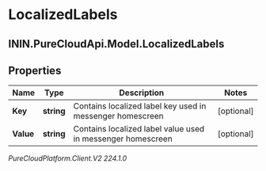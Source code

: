 # LocalizedLabels

## ININ.PureCloudApi.Model.LocalizedLabels

## Properties

|Name | Type | Description | Notes|
|------------ | ------------- | ------------- | -------------|
| **Key** | **string** | Contains localized label key used in messenger homescreen | [optional] |
| **Value** | **string** | Contains localized label value used in messenger homescreen | [optional] |



_PureCloudPlatform.Client.V2 224.1.0_

